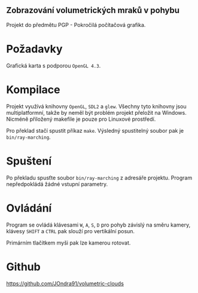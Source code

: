 Zobrazování volumetrických mraků v pohybu
-----------------------------------------

Projekt do předmětu PGP - Pokročilá počítačová grafika.

Požadavky
=========

Grafická karta s podporou `OpenGL 4.3`.

Kompilace
=========

Projekt využívá knihovny `OpenGL`, `SDL2` a `glew`. Všechny tyto knihovny
jsou multiplatformní, takže by neměl být problém projekt přeložit na Windows.
Nicméně přiložený makefile je pouze pro Linuxové prostředí.

Pro překlad stačí spustit příkaz `make`. Výsledný spustitelný soubor pak je
`bin/ray-marching`.

Spuštení
========

Po překladu spusťte soubor `bin/ray-marching` z adresáře projektu.
Program nepředpokládá žádné vstupní parametry.

Ovládání
========

Program se ovládá klávesami `W`, `A`, `S`, `D` pro pohyb závislý na směru kamery,
klávesy `SHIFT` a `CTRL` pak slouží pro vertikální posun.

Primárním tlačítkem myši pak lze kamerou rotovat.

Github
======

https://github.com/JOndra91/volumetric-clouds
